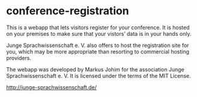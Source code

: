 # conference-registration

This is a webapp that lets visitors register for your conference. It is 
hosted on your premises to make sure that your vistors’ data is in your hands
 only.

Junge Sprachwissenschaft e. V. also offers to host the registration site for
you, which may be more appropriate than resorting to commercial hosting
providers.

The webapp was developed by Markus Johim for the association Junge 
Sprachwissenschaft e. V. It is licensed under the terms of the MIT License.

<http://junge-sprachwissenschaft.de/>
